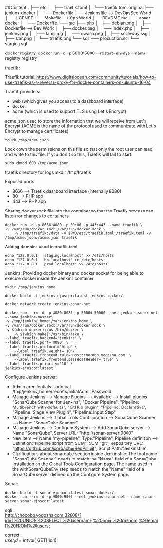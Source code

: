 ##Content
.
├── etc
│   ├── traefik.toml
│   └── traefik.toml.original
├── jenkins-docker
│   └── Dockerfile
├── Jenkinsfile --> DevOpsSec World
├── LICENSE
├── Makefile --> Ops World
├── README.md
├── sonar-docker
│   └── Dockerfile
└── src
    ├── php
    │   ├── debian.png
    │   ├── Dockerfile --> Dev World
    │   ├── docker.png
    │   ├── index.php
    │   ├── jenkins.png
    │   ├── lamp.jpg
    │   ├── owasp.png
    │   ├── scaleway.svg
    │   ├── star.png
    │   └── traefik.png
    └── sql
        ├── production.sql
        └── staging.sql


docker registry:
	docker run -d -p 5000:5000 --restart=always --name registry registry

traefik :  

Traefik tutorial: https://www.digitalocean.com/community/tutorials/how-to-use-traefik-as-a-reverse-proxy-for-docker-containers-on-ubuntu-16-04

Traefik providers:
- web (which gives you access to a dashboard interface)
- docker 
- acme (which is used to support TLS using Let's Encrypt)

acme.json used to store the information that we will receive from Let's Encrypt 
(ACME is the name of the protocol used to communicate with Let's Encrypt to manage certificates)

	touch /tmp/acme.json

Lock down the permissions on this file so that only the root user can read and write to this file. 
If you don't do this, Traefik will fail to start.

	sudo chmod 600 /tmp/acme.json

traefik directory for logs
	mkdir /tmp/traefik

Exposed ports:
- 8666 --> Traefik dashboard interface (internally 8080)
- 80 --> PHP app
- 443 --> PHP app

Sharing docker.sock file into the container so that the Traefik process can listen for changes to containers

	docker run -d -p 8666:8080 -p 80:80 -p 443:443 --name traefik \
	-v /var/run/docker.sock:/var/run/docker.sock \  
        -v /tmp/traefik:/data -v $PWD/etc/traefik.toml:/traefik.toml -v /tmp/acme.json:/acme.json traefik  

Adding domains used in traefik.toml

	echo "127.0.0.1   staging.localhost" >> /etc/hosts
	echo "127.0.0.1   bb.localhost" >> /etc/hosts
	echo "127.0.0.1   prod.localhost" >> /etc/hosts


Jenkins: 
Providing docker binary and docker socket for being able to execute docker inside the Jenkins container

	mkdir /tmp/jenkins_home

	docker build -t jenkins-ejoscor:latest jenkins-docker/.

	docker network create jenkins-sonar-net

	docker run --rm -d -p 8080:8080 -p 50000:50000 --net jenkins-sonar-net --name jenkins-master\
	-v /tmp/jenkins_home:/var/jenkins_home \
	-v /var/run/docker.sock:/var/run/docker.sock \
	-v $(which docker):/usr/bin/docker \
        -v $(which make):/usr/bin/make \
	--label traefik.backend='jenkins' \
	--label traefik.port='8080' \
	--label traefik.protocol='http' \  
        --label traefik.weight='10'\
	--label traefik.frontend.rule='Host:chocobo.yogosha.com' \  
        --label traefik.frontend.passHostHeader='true' \
	--label traefik.priority='10' \
	jenkins-ejoscor:latest

Configure Jenkins server:
- Admin crendentials: sudo cat /tmp/jenkins_home/secrets/initialAdminPassword
- Manage Jenkins --> Manage Plugins --> Available --> Install plugins "SonarQube Scanner for Jenkins", 
		"Docker Pipeline", "Pipeline: Multibranch with defaults", "GitHub plugin", "Pipeline: Declarative", 
		"Pipeline: Stage View Plugin", "Pipeline: Input Step"
- Manage Jenkins --> Global Tools Configuration --> SonarQube Scanner -->  Name: "SonarQube Scanner"
- Manage Jenkins --> Configure System --> Add SonarQube server --> Name "SonarQube", Server URL: "http://sonar-server:9000"
- New item --> Name:"my-pipeline", Type:"Pipeline", Pipeline definition --> Definition:"Pipeline script from SCM", SCM:"git", Repository URL: "https://github.com/jcorbacho/RedPill.git", Script Path:"Jenkinsfile"
- Clarifications about sonarqube section inside Jenkinsfile:
	The tool name "SonarQube Scanner" needs to match the "Name" field of a SonarQube Installation on the Global Tools Configuration page. 
	The name used in the withSonarQubeEnv step needs to match the "Name" field of a SonarQube server defined on the Configure System page.

Sonar:

	docker build -t sonar-ejoscor:latest sonar-docker/.
	docker run --rm -d -p 9000:9000 --net jenkins-sonar-net --name sonar-server sonar-ejoscor:latest


sqli :  
http://chocobo.yogosha.com:32808/?id=1%20UNION%20SELECT%20username,%20nom,%20prenom,%20email%20FROM%20users;  

correct:  
$user_id = intval($_GET['id']);  


